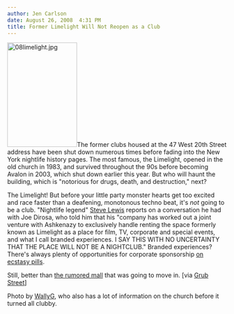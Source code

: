 ```yaml
---
author: Jen Carlson
date: August 26, 2008  4:31 PM
title: Former Limelight Will Not Reopen as a Club
---
```


<p><img alt="08limelight.jpg" src="https://web.archive.org/web/20110611050527im_/http://gothamist.com/attachments/arts_jen/08limelight.jpg" width="160" height="240" class="left">The former clubs housed at the 47 West 20th Street address have been shut down numerous times before fading into the New York nightlife history pages. The most famous, the Limelight, opened in the old church in 1983, and survived throughout the 90s before becoming Avalon in 2003, which shut down earlier this year. But who will haunt the building, which is &quot;notorious for drugs, death, and destruction,&quot; next? </p>

<p>The Limelight! But before your little party monster hearts get too excited and race faster than a deafening, monotonous techno beat, it&apos;s <em>not</em> going to be a club. &quot;Nightlife legend&quot; <a href="https://web.archive.org/web/20110611050527/http://www.goodnightmrlewis.com/2008/08/back-in-the-lim.html">Steve Lewis</a> reports on a conversation he had with  Joe Dirosa, who told him that his &quot;company has worked out a joint venture with Ashkenazy to exclusively handle renting the space formerly known as Limelight as a place for film, TV, corporate and special events, and what I call branded experiences. I SAY THIS WITH NO UNCERTAINTY THAT THE PLACE WILL NOT BE A NIGHTCLUB.&quot; Branded experiences? There&apos;s always plenty of opportunities for corporate sponsorship <a href="https://web.archive.org/web/20110611050527/http://everything2.com/e2node/Branding%2520ecstasy">on ecstasy pills</a>.</p>

<p>Still, better than <a href="https://web.archive.org/web/20110611050527/http://gothamist.com/2006/12/19/from_church_to.php">the rumored mall</a> that was going to move in. [via <a href="https://web.archive.org/web/20110611050527/http://nymag.com/daily/food/2008/08/limelight_will_reopen_as_a_sha.html">Grub Street</a>]</p>

<p><span class="photo_caption">Photo by <a href="https://web.archive.org/web/20110611050527/http://www.flickr.com/photos/wallyg/540437008">WallyG</a>, who also has a lot of information on the church before it turned all clubby.</span></p>